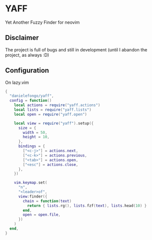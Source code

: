 # YAFF

Yet Another Fuzzy Finder for neovim

## Disclaimer

The project is full of bugs and still in development (until I abandon the project, as always :D)

## Configuration

On lazy.vim

```lua
{
  "danielefongo/yaff",
  config = function()
    local actions = require("yaff.actions")
    local lists = require("yaff.lists")
    local open = require("yaff.open")

    local view = require("yaff").setup({
      size = {
        width = 50,
        height = 10,
      },
      bindings = {
        ["<c-j>"] = actions.next,
        ["<c-k>"] = actions.previous,
        ["<tab>"] = actions.open,
        ["<esc"] = actions.close,
      },
    })

    vim.keymap.set(
      "n",
      "<leader>of",
      view:finder({
        chain = function(text)
          return { lists.rg(), lists.fzf(text), lists.head(10) }
        end,
        open = open.file,
      })
    )
  end,
}
```
